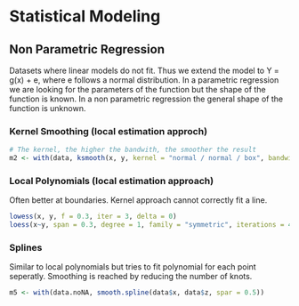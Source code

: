 # Statistical Modeling

## Non Parametric Regression

Datasets where linear models do not fit. Thus we extend the model to Y = g(x) + e, where e follows a normal distribution. In a parametric regression we are looking for the parameters of the function but the shape of the function is known. In a non parametric regression the general shape of the function is unknown.

### Kernel Smoothing (local estimation approch)


```R
# The kernel, the higher the bandwith, the smoother the result
m2 <- with(data, ksmooth(x, y, kernel = "normal / normal / box", bandwidth = 15))

```
### Local Polynomials (local estimation approach)
Often better at boundaries. Kernel approach cannot correctly fit a line.

```R
lowess(x, y, f = 0.3, iter = 3, delta = 0)
loess(x~y, span = 0.3, degree = 1, family = "symmetric", iterations = 4, surface = "direct")

````

### Splines
Similar to local polynomials but tries to fit polynomial for each point seperatly. Smoothing is reached by reducing the number of knots.

```R
m5 <- with(data.noNA, smooth.spline(data$x, data$z, spar = 0.5))

````
